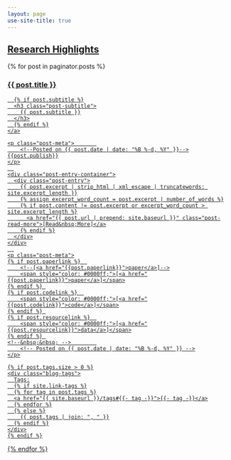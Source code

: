 ```yaml
---
layout: page
use-site-title: true
---
```


<h2><u>Research Highlights</u></h2>

<div class="posts-list">
  {% for post in paginator.posts %}
  <article class="post-preview">
    <a href="{{ post.url | prepend: site.baseurl }}">
	  <h3 class="post-title">{{ post.title }}</h3>

	  {% if post.subtitle %}
	  <h3 class="post-subtitle">
	    {{ post.subtitle }}
	  </h3>
	  {% endif %}
    </a>

    <p class="post-meta">	    
      	<!--Posted on {{ post.date | date: "%B %-d, %Y" }}-->
	{{post.publish}}
    </p>
	  
    <div class="post-entry-container">
      <div class="post-entry">
        {{ post.excerpt | strip_html | xml_escape | truncatewords: site.excerpt_length }}
        {% assign excerpt_word_count = post.excerpt | number_of_words %}
        {% if post.content != post.excerpt or excerpt_word_count > site.excerpt_length %}
          <a href="{{ post.url | prepend: site.baseurl }}" class="post-read-more">[Read&nbsp;More]</a>
        {% endif %}
      </div>
    </div>
	  
    <p class="post-meta">
	{% if post.paperlink %}  
	    <!--[<a href="{{post.paperlink}}">paper</a>]-->
	    <span style="color: #0000ff;">[<a href="{{post.paperlink}}">paper</a>]</span>
	{% endif %} 
	{% if post.codelink %}  
	    <span style="color: #0000ff;">[<a href="{{post.codelink}}">code</a>]</span>
	{% endif %} 
	{% if post.resourcelink %}  
	    <span style="color: #0000ff;">[<a href="{{post.resourcelink}}">data</a>]</span>
	{% endif %} 
	<!--&nbsp;&nbsp; -->  	    
      	<!-- Posted on {{ post.date | date: "%B %-d, %Y" }} -->
    </p>

    {% if post.tags.size > 0 %}
    <div class="blog-tags">
      Tags:
      {% if site.link-tags %}
      {% for tag in post.tags %}
      <a href="{{ site.baseurl }}/tags#{{- tag -}}">{{- tag -}}</a>
      {% endfor %}
      {% else %}
        {{ post.tags | join: ", " }}
      {% endif %}
    </div>
    {% endif %}

   </article>
  {% endfor %}
</div>


	
